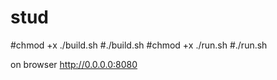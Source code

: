 # stud
#chmod +x ./build.sh
#./build.sh
#chmod +x ./run.sh
#./run.sh

on browser http://0.0.0.0:8080
